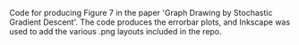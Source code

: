 Code for producing Figure 7 in the paper 'Graph Drawing by Stochastic Gradient Descent'. The code produces the errorbar plots, and Inkscape was used to add the various .png layouts included in the repo.
